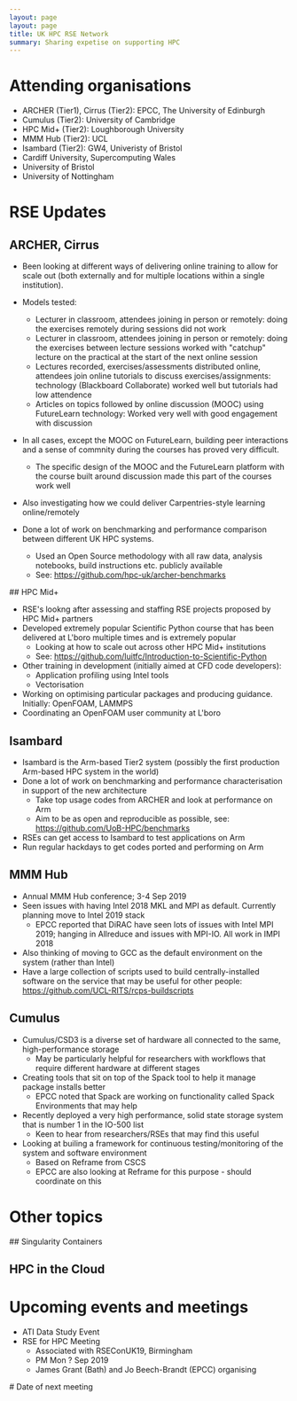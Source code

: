 ```yaml
---
layout: page
layout: page
title: UK HPC RSE Network
summary: Sharing expetise on supporting HPC
---
```


# Attending organisations

   - ARCHER (Tier1), Cirrus (Tier2): EPCC, The University of Edinburgh
   - Cumulus (Tier2): University of Cambridge
   - HPC Mid+ (Tier2): Loughborough University
   - MMM Hub (Tier2): UCL
   - Isambard (Tier2): GW4, Univeristy of Bristol
   - Cardiff University, Supercomputing Wales
   - University of Bristol
   - University of Nottingham

# RSE Updates

## ARCHER, Cirrus

   - Been looking at different ways of delivering online training to allow for scale
     out (both externally and for multiple locations within a single institution).
   - Models tested:
      + Lecturer in classroom, attendees joining in person or remotely: doing the exercises remotely during sessions did not work
      + Lecturer in classroom, attendees joining in person or remotely: doing the exercises between lecture sessions worked with 
        "catchup" lecture on the practical at the start of the next online session
      + Lectures recorded, exercises/assessments distributed online, attendees join online tutorials to discuss exercises/assignments:
        technology (Blackboard Collaborate) worked well but tutorials had low attendence
      + Articles on topics followed by online discussion (MOOC) using FutureLearn technology: Worked very well with good engagement
        with discussion
   - In all cases, except the MOOC on FutureLearn, building peer interactions and a sense of commnity during the courses has 
     proved very difficult.
      + The specific design of the MOOC and the FutureLearn platform with the course built around discussion made this part 
        of the courses work well
   - Also investigating how we could deliver Carpentries-style learning online/remotely

   - Done a lot of work on benchmarking and performance comparison between different UK HPC systems.
      + Used an Open Source methodology with all raw data, analysis notebooks, build instructions etc. publicly available
      + See: https://github.com/hpc-uk/archer-benchmarks 

## HPC Mid+

   - RSE's lookng after assessing and staffing RSE projects proposed by HPC Mid+ partners
   - Developed extremely popular Scientific Python course that has been delivered at L'boro multiple times and is extremely popular
     + Looking at how to scale out across other HPC Mid+ institutions
     + See: https://github.com/luitfc/Introduction-to-Scientific-Python
   - Other training in development (initially aimed at CFD code developers):
     + Application profiling using Intel tools
     + Vectorisation
   - Working on optimising particular packages and producing guidance. Initially: OpenFOAM, LAMMPS
   - Coordinating an OpenFOAM user community at L'boro
    
## Isambard

   - Isambard is the Arm-based Tier2 system (possibly the first production Arm-based HPC system in the world)
   - Done a lot of work on benchmarking and performance characterisation in support of the new architecture
      + Take top usage codes from ARCHER and look at performance on Arm
      + Aim to be as open and reproducible as possible, see: https://github.com/UoB-HPC/benchmarks
   - RSEs can get access to Isambard to test applications on Arm
   - Run regular hackdays to get codes ported and performing on Arm

## MMM Hub

   - Annual MMM Hub conference; 3-4 Sep 2019
   - Seen issues with having Intel 2018 MKL and MPI as default. Currently planning move to Intel 2019 stack
      + EPCC reported that DiRAC have seen lots of issues with Intel MPI 2019; hanging in Allreduce and 
        issues with MPI-IO. All work in IMPI 2018
   - Also thinking of moving to GCC as the default environment on the system (rather than Intel)
   - Have a large collection of scripts used to build centrally-installed software on the service that may 
     be useful for other people: https://github.com/UCL-RITS/rcps-buildscripts

## Cumulus

   - Cumulus/CSD3 is a diverse set of hardware all connected to the same, high-performance storage
      + May be particularly helpful for researchers with workflows that require different hardware at different stages
   - Creating tools that sit on top of the Spack tool to help it manage package installs better
      + EPCC noted that Spack are working on functionality called Spack Environments that may help
   - Recently deployed a very high performance, solid state storage system that is number 1 in the IO-500 list
      + Keen to hear from researchers/RSEs that may find this useful
   - Looking at builing a framework for continuous testing/monitoring of the system and software environment
      + Based on Reframe from CSCS
      + EPCC are also looking at Reframe for this purpose - should coordinate on this

# Other topics

## Singularity Containers

## HPC in the Cloud

# Upcoming events and meetings

   - ATI Data Study Event
   - RSE for HPC Meeting
      + Associated with RSEConUK19, Birmingham
      + PM Mon ? Sep 2019
      + James Grant (Bath) and Jo Beech-Brandt (EPCC) organising

# Date of next meeting